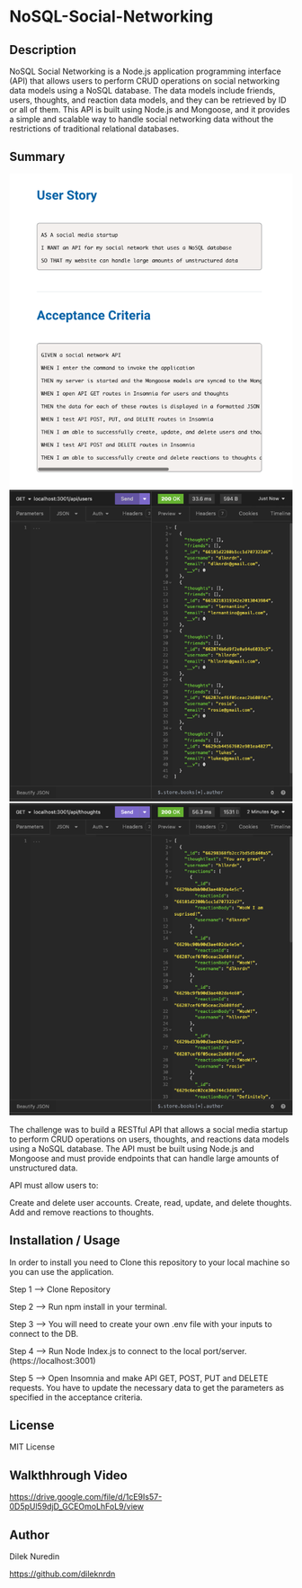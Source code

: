 # NoSQL-Social-Networking


## Description 

NoSQL Social Networking is a Node.js application programming interface (API) that allows users to perform CRUD operations on social networking data models using a NoSQL database. The data models include friends, users, thoughts, and reaction data models, and they can be retrieved by ID or all of them. This API is built using Node.js and Mongoose, and it provides a simple and scalable way to handle social networking data without the restrictions of traditional relational databases.


## Summary

<img src="./images/userstory.png"> 

<img src="./images/users.png"> 

<img src="./images/thoughts.png"> 

The challenge was to build a RESTful API that allows a social media startup to perform CRUD operations on users, thoughts, and reactions data models using a NoSQL database. The API must be built using Node.js and Mongoose and must provide endpoints that can handle large amounts of unstructured data.

API must allow users to:

Create and delete user accounts.
Create, read, update, and delete thoughts.
Add and remove reactions to thoughts.


## Installation / Usage 

In order to install you need to Clone this repository to your local machine so you can use the application. 

Step 1 --> Clone Repository

Step 2 --> Run npm install in your terminal.

Step 3 --> You will need to create your own .env file with your inputs to connect to the DB. 

Step 4 --> Run Node Index.js to connect to the local port/server. (https://localhost:3001)

Step 5 --> Open Insomnia and make API GET, POST, PUT and DELETE requests. You have to update the necessary data to get the parameters as specified in the acceptance criteria. 

## License 

MIT License

## Walkthhrough Video

https://drive.google.com/file/d/1cE9Is57-0D5pUl59djD_GCEOmoLhFoL9/view 

## Author 

Dilek Nuredin 

https://github.com/dileknrdn